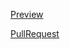 [Preview](https://ksfrules.github.io/mate_training/)

[PullRequest](https://github.com/ksfrules/mate_training/pull/1/files)
